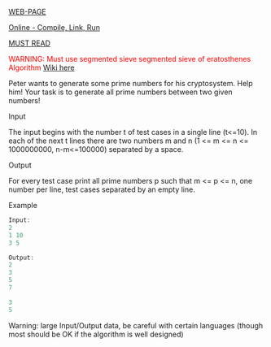 [WEB-PAGE](http://www.spoj.com/problems/PRIME1/)

[Online - Compile, Link, Run](http://ideone.com/NaP73a)

[MUST READ](http://turjachaudhuri.wordpress.com/2013/12/14/spoj-prime-1-segmented-sieve-of-eratosthenes/)

<font color='red'> WARNING: Must use segmented sieve segmented sieve of eratosthenes Algorithm </font> [Wiki here](http://en.wikipedia.org/wiki/Sieve_of_Eratosthenes)

Peter wants to generate some prime numbers for his cryptosystem. Help him! Your task is to generate all prime numbers between two given numbers!

Input

The input begins with the number t of test cases in a single line (t<=10). In each of the next t lines there are two numbers m and n (1 <= m <= n <= 1000000000, n-m<=100000) separated by a space.

Output

For every test case print all prime numbers p such that m <= p <= n, one number per line, test cases separated by an empty line.

Example

``` cpp
Input:
2
1 10
3 5

Output:
2
3
5
7

3
5
```

Warning: large Input/Output data, be careful with certain languages (though most should be OK if the algorithm is well designed)
